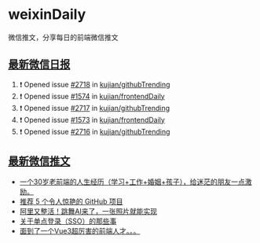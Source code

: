 # weixinDaily
微信推文，分享每日的前端微信推文

## [最新微信日报](https://github.com/kujian/weixinDaily/issues)

<!--START_SECTION:activity-->
1. ❗ Opened issue [#2718](https://github.com/kujian/githubTrending/issues/2718) in [kujian/githubTrending](https://github.com/kujian/githubTrending)
2. ❗ Opened issue [#1574](https://github.com/kujian/frontendDaily/issues/1574) in [kujian/frontendDaily](https://github.com/kujian/frontendDaily)
3. ❗ Opened issue [#2717](https://github.com/kujian/githubTrending/issues/2717) in [kujian/githubTrending](https://github.com/kujian/githubTrending)
4. ❗ Opened issue [#1573](https://github.com/kujian/frontendDaily/issues/1573) in [kujian/frontendDaily](https://github.com/kujian/frontendDaily)
5. ❗ Opened issue [#2716](https://github.com/kujian/githubTrending/issues/2716) in [kujian/githubTrending](https://github.com/kujian/githubTrending)
<!--END_SECTION:activity-->


## [最新微信推文](https://weixin.qdkfweb.cn/)

<!-- BLOG-POST-LIST:START -->
- [一个30岁老前端的人生经历（学习+工作+婚姻+孩子），给迷茫的朋友一点激励。](https://weixin.qdkfweb.cn/38705.html)
- [推荐 5 个令人惊艳的 GitHub 项目](https://weixin.qdkfweb.cn/38638.html)
- [阿里又整活！跳舞AI来了，一张照片就能实现](https://weixin.qdkfweb.cn/38677.html)
- [关于单点登录（SSO）的那些事](https://weixin.qdkfweb.cn/38583.html)
- [面到了一个Vue3超厉害的前端人才。。。](https://weixin.qdkfweb.cn/38586.html)
<!-- BLOG-POST-LIST:END -->